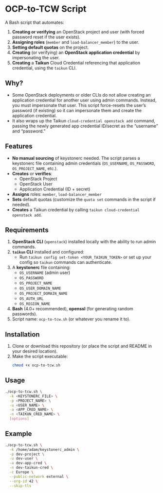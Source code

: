 # OCP-to-TCW Script

A Bash script that automates:

1. **Creating or verifying** an OpenStack project and user (with forced password reset if the user exists).
2. **Assigning roles** (`member` and `load-balancer_member`) to the user.
3. **Setting default quotas** on the project.
4. **Creating** (or verifying) an **OpenStack application credential** by impersonating the user.
5. **Creating** a **Taikun** Cloud Credential referencing that application credential, using the `taikun` CLI.

## Why?

- Some OpenStack deployments or older CLIs do not allow creating an application credential for another user using admin commands. Instead, you must impersonate that user. This script force-resets the user’s password (if existing) so it can impersonate them and create the application credential.
- It also wraps up the Taikun `cloud-credential openstack add` command, passing the newly generated app credential ID/secret as the “username” and “password.”

## Features

- **No manual sourcing** of keystonerc needed. The script parses a keystonerc file containing admin credentials (`OS_USERNAME`, `OS_PASSWORD`, `OS_PROJECT_NAME`, etc.).
- **Creates** or **verifies**:
  - OpenStack Project
  - OpenStack User
  - Application Credential (ID + secret)
- **Assigns** roles: `member`, `load-balancer_member`
- **Sets** default quotas (customize the `quota set` commands in the script if needed).
- **Creates** a Taikun credential by calling `taikun cloud-credential openstack add`.

## Requirements

1. **OpenStack CLI** (`openstack`) installed locally with the ability to run admin commands.  
2. **`taikun` CLI** installed and configured:
   - Run `taikun config set-token <YOUR_TAIKUN_TOKEN>` or set up your config so `taikun` commands can authenticate.
3. A **keystonerc** file containing:
   - `OS_USERNAME` (admin user)
   - `OS_PASSWORD`
   - `OS_PROJECT_NAME`
   - `OS_USER_DOMAIN_NAME`
   - `OS_PROJECT_DOMAIN_NAME`
   - `OS_AUTH_URL`
   - `OS_REGION_NAME`
4. **Bash** (4.0+ recommended), **openssl** (for generating random passwords).
5. Script name: `ocp-to-tcw.sh` (or whatever you rename it to).

## Installation

1. Clone or download this repository (or place the script and README in your desired location).
2. Make the script executable:
   ```bash
   chmod +x ocp-to-tcw.sh

## Usage

```bash
./ocp-to-tcw.sh \
  -k <KEYSTONERC_FILE> \
  -p <PROJECT_NAME> \
  -u <USER_NAME> \
  -a <APP_CRED_NAME> \
  -n <TAIKUN_CRED_NAME> \
  [options]
```

## Example

```bash
./ocp-to-tcw.sh \
  -k /home/adam/keystonerc_admin \
  -p dev-project \
  -u dev-user \
  -a dev-app-cred \
  -n dev-taikun-cred \
  -c Europe \
  --public-network external \
  --org-id 42 \
  --skip-tls
```
